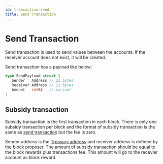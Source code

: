 ```yaml
---
id: transaction-send
title: Send Transaction
---
```


# Send Transaction

Send transaction is used to send values between the accounts. If the receiver account does not
exist, it will be created.

Send transaction has a payload like below:

```go
type SendPayload struct {
   Sender   Address // 21 bytes
   Receiver Address // 21 bytes
   Amount   int64   // variant
}
```

## Subsidy transaction

Subsidy transaction is the first transaction in each block. There is only one subsidy transaction
per block and the format of subsidy transaction is the same as
[send transaction](./transaction-send.md) but the fee is zero.

Sender address is the [Treasury address](./learn-crypto.md#treasury-address) and receiver address is
defined by the block proposer. The amount of subsidy transaction should be equal to the block
rewards plus transactions fee. This amount will go to the recevier account as block reward.

